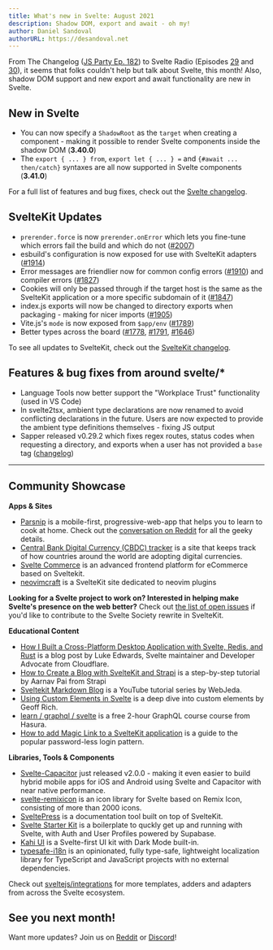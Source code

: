 ```yaml
---
title: What's new in Svelte: August 2021
description: Shadow DOM, export and await - oh my!
author: Daniel Sandoval
authorURL: https://desandoval.net
---
```


From The Changelog ([JS Party Ep. 182](https://changelog.com/jsparty/182)) to Svelte Radio (Episodes [29](https://share.transistor.fm/s/adc23e84) and [30](https://share.transistor.fm/s/6316622d)), it seems that folks couldn't help but talk about Svelte, this month! Also, shadow DOM support and new export and await functionality are new in Svelte.

## New in Svelte
- You can now specify a `ShadowRoot` as the `target` when creating a component - making it possible to render Svelte components inside the shadow DOM (**3.40.0**)
- The `export { ... } from`, `export let { ... } =` and `{#await ... then/catch}` syntaxes are all now supported in Svelte components (**3.41.0**)

For a full list of features and bug fixes, check out the [Svelte changelog](https://github.com/sveltejs/svelte/blob/master/CHANGELOG.md).

## SvelteKit Updates
- `prerender.force` is now `prerender.onError` which lets you fine-tune which errors fail the build and which do not ([#2007](https://github.com/sveltejs/kit/pull/2007))
- esbuild's configuration is now exposed for use with SvelteKit adapters ([#1914](https://github.com/sveltejs/kit/pull/1914))
- Error messages are friendlier now for common config errors ([#1910](https://github.com/sveltejs/kit/pull/1910)) and compiler errors ([#1827](https://github.com/sveltejs/kit/pull/1827))
- Cookies will only be passed through if the target host is the same as the SvelteKit application or a more specific subdomain of it ([#1847](https://github.com/sveltejs/kit/pull/1847))
- index.js exports will now be changed to directory exports when packaging - making for nicer imports ([#1905](https://github.com/sveltejs/kit/pull/1905))
- Vite.js's `mode` is now exposed from `$app/env` ([#1789](https://github.com/sveltejs/kit/pull/1789))
- Better types across the board ([#1778](https://github.com/sveltejs/kit/pull/1778), [#1791](https://github.com/sveltejs/kit/pull/1791), [#1646](https://github.com/sveltejs/kit/pull/1646))

To see all updates to SvelteKit, check out the [SvelteKit changelog](https://github.com/sveltejs/kit/blob/master/packages/kit/CHANGELOG.md).

## Features & bug fixes from around svelte/*
- Language Tools now better support the "Workplace Trust" functionality (used in VS Code)
- In svelte2tsx, ambient type declarations are now renamed to avoid conflicting declarations in the future. Users are now expected to provide the ambient type definitions themselves - fixing JS output
- Sapper released v0.29.2 which fixes regex routes, status codes when requesting a directory, and exports when a user has not provided a `base` tag ([changelog](https://github.com/sveltejs/sapper/blob/master/CHANGELOG.md))

---

## Community Showcase

**Apps & Sites**
- [Parsnip](https://www.parsnip.ai/) is a mobile-first, progressive-web-app that helps you to learn to cook at home. Check out the [conversation on Reddit](https://www.reddit.com/r/sveltejs/comments/oearb9/learning_to_cook_at_home_with_parsnip_built/) for all the geeky details.
- [Central Bank Digital Currency (CBDC) tracker](https://www.atlanticcouncil.org/cbdctracker/) is a site that keeps track of how countries around the world are adopting digital currencies.
- [Svelte Commerce](https://github.com/itswadesh/svelte-commerce) is an advanced frontend platform for eCommerce based on Sveltekit.
- [neovimcraft](https://neovimcraft.com/) is a SvelteKit site dedicated to neovim plugins

**Looking for a Svelte project to work on? Interested in helping make Svelte's presence on the web better?** Check out [the list of open issues](https://github.com/svelte-society/sveltesociety-2021/issues) if you'd like to contribute to the Svelte Society rewrite in SvelteKit.

**Educational Content**
- [How I Built a Cross-Platform Desktop Application with Svelte, Redis, and Rust](https://css-tricks.com/how-i-built-a-cross-platform-desktop-application-with-svelte-redis-and-rust/) is a blog post by Luke Edwards, Svelte maintainer and Developer Advocate from Cloudflare.
- [How to Create a Blog with SvelteKit and Strapi](https://strapi.io/blog/how-to-create-a-blog-with-svelte-kit-strapi) is a step-by-step tutorial by Aarnav Pai from Strapi
- [Sveltekit Markdown Blog](https://www.youtube.com/watch?v=sKKgT0SEioI&list=PLm_Qt4aKpfKgonq1zwaCS6kOD-nbOKx7V) is a YouTube tutorial series by WebJeda.
- [Using Custom Elements in Svelte](https://css-tricks.com/using-custom-elements-in-svelte/) is a deep dive into custom elements by Geoff Rich.
- [learn / graphql / svelte](https://hasura.io/learn/graphql/svelte-apollo/introduction/) is a free 2-hour GraphQL course course from Hasura.
- [How to add Magic Link to a SvelteKit application](https://magic.link/posts/magic-svelte) is a guide to the popular password-less login pattern.

**Libraries, Tools & Components**
- [Svelte-Capacitor](https://github.com/drannex42/svelte-capacitor/) just released v2.0.0 - making it even easier to build hybrid mobile apps for iOS and Android using Svelte and Capacitor with near native performance.
- [svelte-remixicon](https://github.com/ABarnob/svelte-remixicon) is an icon library for Svelte based on Remix Icon, consisting of more than 2000 icons.
- [SveltePress](https://github.com/GeopJr/SveltePress) is a documentation tool built on top of SvelteKit.
- [Svelte Starter Kit](https://github.com/one-aalam/svelte-starter-kit/tree/auth-supabase) is a boilerplate to quckly get up and running with Svelte, with Auth and User Profiles powered by Supabase.
- [Kahi UI](https://github.com/novacbn/kahi-ui) is a Svelte-first UI kit with Dark Mode built-in.
- [typesafe-i18n](https://github.com/ivanhofer/typesafe-i18n) is an opinionated, fully type-safe, lightweight localization library for TypeScript and JavaScript projects with no external dependencies.

Check out [sveltejs/integrations](https://github.com/sveltejs/integrations) for more templates, adders and adapters from across the Svelte ecosystem.


## See you next month!

Want more updates? Join us on [Reddit](https://www.reddit.com/r/sveltejs/) or [Discord](https://discord.com/invite/yy75DKs)!
